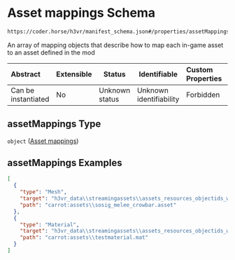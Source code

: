# Asset mappings Schema

```txt
https://coder.horse/h3vr/manifest_schema.json#/properties/assetMappings
```

An array of mapping objects that describe how to map each in-game asset to an asset defined in the mod


| Abstract            | Extensible | Status         | Identifiable            | Custom Properties | Additional Properties | Access Restrictions | Defined In                                                                   |
| :------------------ | ---------- | -------------- | ----------------------- | :---------------- | --------------------- | ------------------- | ---------------------------------------------------------------------------- |
| Can be instantiated | No         | Unknown status | Unknown identifiability | Forbidden         | Allowed               | none                | [manifest.schema.json\*](../out/manifest.schema.json "open original schema") |

## assetMappings Type

`object` ([Asset mappings](manifest-properties-asset-mappings.md))

## assetMappings Examples

```json
[
  {
    "type": "Mesh",
    "target": "h3vr_data\\streamingassets\\assets_resources_objectids_weaponry_smg\\thompsonm1a1_magazine:magazine_30Round",
    "path": "carrot:assets\\sosig_melee_crowbar.asset"
  },
  {
    "type": "Material",
    "target": "h3vr_data\\streamingassets\\assets_resources_objectids_weaponry_smg\\thompsonm1a1:m1a1_BaseColor",
    "path": "carrot:assets\\testmaterial.mat"
  }
]
```
